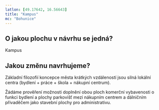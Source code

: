 ```yaml
---
latlon: [49.17642, 16.56643]
title: "Kampus"
mc: "Bohunice"
---
```


## O jakou plochu v návrhu se jedná?

Kampus

## Jakou změnu navrhujeme?

Základní filozofií koncepce města krátkých vzdáleností jsou silná lokální centra (bydlení + práce + škola + nákupní centrum).

Žádáme prověření možnosti doplnění obou ploch komerční vybavenosti o funkci bydlení a plochy parkovišť mezi nákupním centrem a dálničním přivaděčem jako stavební plochy pro administrativu.
